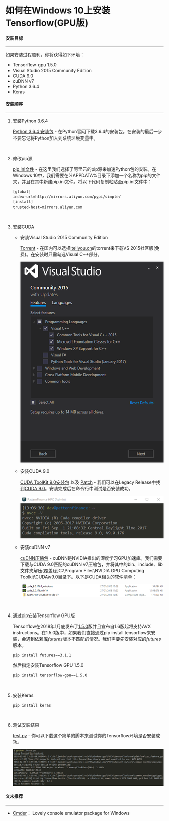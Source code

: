 # 如何在Windows 10上安装Tensorflow(GPU版)

#### 安装目标

-------------

如果安装过程顺利，你将获得如下环境：

- Tensorflow-gpu 1.5.0
- Visual Studio 2015 Community Edition
- CUDA 9.0
- cuDNN v7
- Python 3.6.4
- Keras



#### 安装顺序
-------------


1. 安装Python 3.6.4

   [Python 3.6.4 安装包](https://www.python.org/downloads/release/python-364/) - 在Python官网下载3.6.4的安装包。在安装的最后一步不要忘记将Python加入到系统环境变量中。

   ​

2. 修改pip源

   [pip.ini文件](sources/pip.ini) - 在这里我们选择了阿里云的pip源来加速Python包的安装。在Windows 10中，我们需要在%APPDATA%目录下添加一个名称为pip的文件夹，并且在其中新建pip.ini文件。将以下代码复制粘贴至pip.ini文件中：

   ```
   [global]
   index-url=http://mirrors.aliyun.com/pypi/simple/
   [install]
   trusted-host=mirrors.aliyun.com
   ```

   ​

3. 安装CUDA

   - 安装Visual Studio 2015 Community Edition

     [Torrent](/sources/vs2015ce_torrent.txt) - 在国内可以选择[itellyou.cn](http://msdn.itellyou.cn/)的torrent来下载VS 2015社区版(免费)。在安装时只需勾选Visual C++部分。

     ![Visual Studio 2015 Community Edition](/imgs/vs2015ce.PNG)

   - 安装CUDA 9.0

     [CUDA ToolKit 9.0安装包](https://developer.nvidia.com/compute/cuda/9.0/Prod/local_installers/cuda_9.0.176_win10-exe) 以及 [Patch](https://developer.nvidia.com/compute/cuda/9.0/Prod/patches/1/cuda_9.0.176.1_windows-exe) - 我们可以在Legacy Release中找到[CUDA 9.0](https://developer.nvidia.com/cuda-90-download-archive)。安装完成后在命令行中测试是否安装成功。

     ![CUDA nvcc](/imgs/nvcc.PNG)

   - 安装cuDNN v7

     [cuDNN压缩包](https://developer.nvidia.com/rdp/cudnn-download) - cuDNN是NVIDIA推出的深度学习GPU加速库。我们需要下载与CUDA 9.0匹配的cuDNN v7压缩包，并将其中的bin、include、lib文件夹解压(覆盖)到C:\Program Files\NVIDIA GPU Computing Toolkit\CUDA\v9.0目录下。以下是CUDA相关的软件清单：

     ![CUDA Family](/imgs/cuda_family.PNG)

     ​

4. 通过pip安装Tensorflow GPU版

   Tensorflow在2018年1月底发布了[1.5.0](https://github.com/tensorflow/tensorflow/releases/tag/v1.5.0)版并且宣布自1.6版起将支持AVX instructions。在1.5.0版中，如果我们直接通过pip install tensorflow来安装，会遇到依赖库*futures*版本不匹配的情况。我们需要先安装对应的*futures*版本。

   ```
   pip install futures==3.1.1
   ```

   然后指定安装Tensorflow GPU 1.5.0

   ```
   pip install tensorflow-gpu==1.5.0
   ```

   ​

5. 安装Keras

   ```
   pip install keras
   ```

   ​

6. 测试安装结果

   [test.py](/sources/test.py) - 你可以下载这个简单的脚本来测试你的Tensorflow环境是否安装成功。

   ![test.py](/imgs/test_tf_keras.PNG)




#### 文末推荐

-------------

- [Cmder](https://github.com/cmderdev/cmder)： Lovely console emulator package for Windows